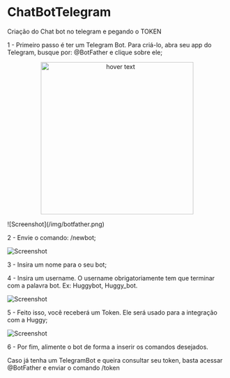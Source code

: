 # ChatBotTelegram

Criação do Chat bot no telegram e pegando o TOKEN

1 - Primeiro passo é ter um Telegram Bot. Para criá-lo, abra seu app do Telegram, busque por: @BotFather e clique sobre ele;
<p align="center">
  <img src="/img/botfather.png" width="350" title="hover text">
</p>
![Screenshot](/img/botfather.png)

2 - Envie o comando: /newbot;

![Screenshot](/img/newbot.png)

3 - Insira um nome para o seu bot;

4 - Insira um username. O username obrigatoriamente tem que terminar com a palavra bot. Ex: Huggybot, Huggy_bot.

![Screenshot](/img/userbot.png)

5 - Feito isso, você receberá um Token. Ele será usado para a integração com a Huggy;

![Screenshot](/img/tokenbot.png)

6 - Por fim, alimente o bot de forma a inserir os comandos desejados.

Caso já tenha um TelegramBot e queira consultar seu token, basta acessar @BotFather e enviar o comando /token



